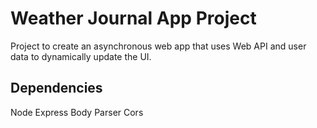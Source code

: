 # Weather Journal App Project
Project to create an asynchronous web app that uses Web API and user data to dynamically update the UI.

## Dependencies
Node Express
Body Parser
Cors
